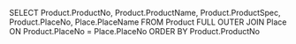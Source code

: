 SELECT Product.ProductNo, Product.ProductName, Product.ProductSpec, Product.PlaceNo, Place.PlaceName
FROM Product 
FULL OUTER JOIN Place 
ON Product.PlaceNo = Place.PlaceNo
ORDER BY Product.ProductNo
